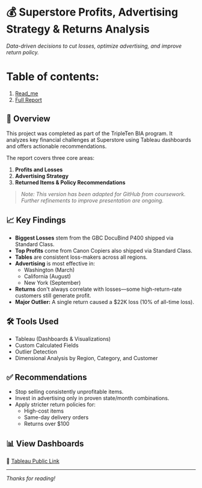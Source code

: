 # 💰 Superstore Profits, Advertising Strategy & Returns Analysis

_Data-driven decisions to cut losses, optimize advertising, and improve return policy._


# Table of contents: 
1. [Read_me](https://github.com/couign/Data_Projects_TripleTen/blob/main/Superstore%20Dashboard/Read-Me_Superstore-Dashboard.md)
2. [Full Report](https://github.com/couign/Data_Projects_TripleTen/blob/main/Superstore%20Dashboard/Read-Me_Superstore-Dashboard.md)


## 🧾 Overview

This project was completed as part of the TripleTen BIA program. It analyzes key financial challenges at Superstore using Tableau dashboards and offers actionable recommendations.

The report covers three core areas:

1. **Profits and Losses**
2. **Advertising Strategy**
3. **Returned Items & Policy Recommendations**

> _Note: This version has been adapted for GitHub from coursework. Further refinements to improve presentation are ongoing._

## 📈 Key Findings

- **Biggest Losses** stem from the GBC DocuBind P400 shipped via Standard Class.
- **Top Profits** come from Canon Copiers also shipped via Standard Class.
- **Tables** are consistent loss-makers across all regions.
- **Advertising** is most effective in:
  - Washington (March)
  - California (August)
  - New York (September)
- **Returns** don't always correlate with losses—some high-return-rate customers still generate profit.
- **Major Outlier:** A single return caused a $22K loss (10% of all-time loss).

## 🛠 Tools Used

- Tableau (Dashboards & Visualizations)
- Custom Calculated Fields
- Outlier Detection
- Dimensional Analysis by Region, Category, and Customer

## ✅ Recommendations

- Stop selling consistently unprofitable items.
- Invest in advertising only in proven state/month combinations.
- Apply stricter return policies for:
  - High-cost items
  - Same-day delivery orders
  - Returns over $100

## 📊 View Dashboards

📌 [Tableau Public Link](https://public.tableau.com/views/Sprint4_project_CI_2025/part1?:language=en-US&:sid=&:redirect=auth&:display_count=n&:origin=viz_share_link)

---

_Thanks for reading!_
